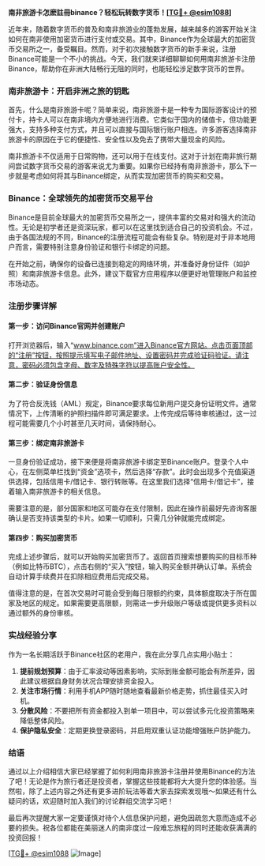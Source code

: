 **南非旅游卡怎麽註冊binance？轻松玩转数字货币！[[TG💪+ @esim1088](https://t.me/s/esim1088)]**

近年来，随着数字货币的普及和南非旅游业的蓬勃发展，越来越多的游客开始关注如何在南非使用加密货币进行支付或交易。其中，Binance作为全球最大的加密货币交易所之一，备受瞩目。然而，对于初次接触数字货币的新手来说，注册Binance可能是一个不小的挑战。今天，我们就来详细聊聊如何用南非旅游卡注册Binance，帮助你在非洲大陆畅行无阻的同时，也能轻松涉足数字货币的世界。

### 南非旅游卡：开启非洲之旅的钥匙

首先，什么是南非旅游卡呢？简单来说，南非旅游卡是一种专为国际游客设计的预付卡，持卡人可以在南非境内方便地进行消费。它类似于国内的储值卡，但功能更强大，支持多种支付方式，并且可以直接与国际银行账户相连。许多游客选择南非旅游卡的原因在于它的便捷性、安全性以及免去了携带大量现金的风险。

南非旅游卡不仅适用于日常购物，还可以用于在线支付。这对于计划在南非旅行期间尝试数字货币交易的游客来说尤为重要。如果你已经持有南非旅游卡，那么下一步就是考虑如何将其与Binance绑定，从而实现加密货币的购买和交易。

### Binance：全球领先的加密货币交易平台

Binance是目前全球最大的加密货币交易所之一，提供丰富的交易对和强大的流动性。无论是初学者还是资深玩家，都可以在这里找到适合自己的投资机会。不过，由于各国法规的不同，Binance的注册流程可能会有些复杂。特别是对于非本地用户而言，需要特别注意身份验证和银行卡绑定的问题。

在开始之前，确保你的设备已连接到稳定的网络环境，并准备好身份证件（如护照）和南非旅游卡信息。此外，建议下载官方应用程序以便更好地管理账户和监控市场动态。

### 注册步骤详解

#### 第一步：访问Binance官网并创建账户

打开浏览器后，输入“www.binance.com”进入Binance官方网站。点击页面顶部的“注册”按钮，按照提示填写电子邮件地址、设置密码并完成验证码验证。请注意，密码必须包含字母、数字及特殊字符以提高账户安全性。

#### 第二步：验证身份信息

为了符合反洗钱（AML）规定，Binance要求每位新用户提交身份证明文件。通常情况下，上传清晰的护照扫描件即可满足要求。上传完成后等待审核通过，这一过程可能需要几个小时甚至几天时间，请保持耐心。

#### 第三步：绑定南非旅游卡

一旦身份验证成功，接下来便是将南非旅游卡绑定至Binance账户。登录个人中心，在左侧菜单栏找到“资金”选项卡，然后选择“存款”。此时会出现多个充值渠道供选择，包括信用卡/借记卡、银行转账等。在这里我们选择“信用卡/借记卡”，接着输入南非旅游卡的相关信息。

需要注意的是，部分国家和地区可能存在支付限制，因此在操作前最好先咨询客服确认是否支持该类型的卡片。如果一切顺利，只需几分钟就能完成绑定。

#### 第四步：购买加密货币

完成上述步骤后，就可以开始购买加密货币了。返回首页搜索想要购买的目标币种（例如比特币BTC），点击右侧的“买入”按钮，输入购买金额并确认订单。系统会自动计算手续费并在扣除相应费用后完成交易。

值得注意的是，在首次交易时可能会受到每日限额的约束，具体额度取决于所在国家及地区的规定。如果需要更高限额，则需进一步升级账户等级或提供更多资料以通过额外的身份审核。

### 实战经验分享

作为一名长期活跃于Binance社区的老用户，我在此分享几点实用小贴士：

1. **提前规划预算**：由于汇率波动等因素影响，实际到账金额可能会有所差异，因此建议根据自身财务状况合理安排资金投入。
2. **关注市场行情**：利用手机APP随时随地查看最新价格走势，抓住最佳买入时机。
3. **分散风险**：不要把所有资金都投入到单一项目中，可以尝试多元化投资策略来降低整体风险。
4. **保护隐私安全**：定期更换登录密码，并启用双重认证功能增强账户防护能力。

### 结语

通过以上介绍相信大家已经掌握了如何利用南非旅游卡注册并使用Binance的方法了吧！无论是作为旅行者还是投资者，掌握这些技能都将大大提升您的体验感。当然啦，除了上述内容之外还有更多进阶玩法等着大家去探索发现哦～如果还有什么疑问的话，欢迎随时加入我们的讨论群组交流学习吧！

最后再次提醒大家一定要谨慎对待个人信息保护问题，避免因疏忽大意而造成不必要的损失。祝各位都能在美丽迷人的南非度过一段难忘旅程的同时还能收获满满的投资回报！

[[TG💪+ @esim1088](https://t.me/s/esim1088) ![Image](https://i.postimg.cc/4NQfJmqS/Snipaste-2025-05-13-00-14-12.png)]